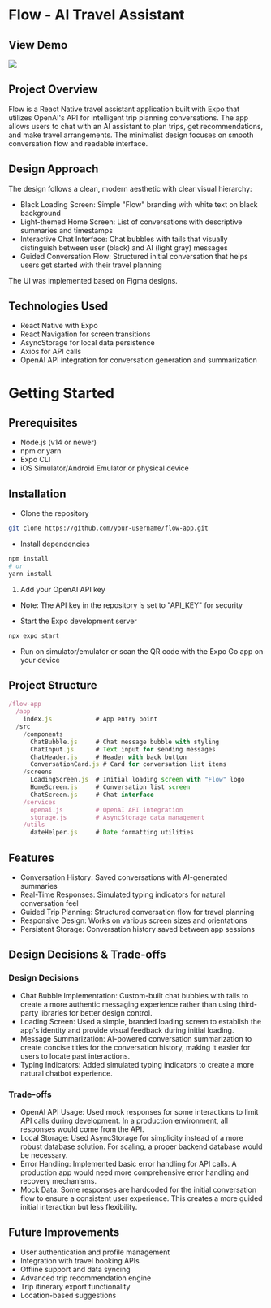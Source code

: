 # Flow - AI Travel Assistant

## View Demo

![](Demo.gif)

## Project Overview

Flow is a React Native travel assistant application built with Expo that utilizes OpenAI's API for intelligent trip planning conversations. The app allows users to chat with an AI assistant to plan trips, get recommendations, and make travel arrangements. The minimalist design focuses on smooth conversation flow and readable interface.


## Design Approach
The design follows a clean, modern aesthetic with clear visual hierarchy:

- Black Loading Screen: Simple "Flow" branding with white text on black background
- Light-themed Home Screen: List of conversations with descriptive summaries and timestamps
- Interactive Chat Interface: Chat bubbles with tails that visually distinguish between user (black) and AI (light gray) messages
- Guided Conversation Flow: Structured initial conversation that helps users get started with their travel planning

The UI was implemented based on Figma designs.

## Technologies Used
- React Native with Expo
- React Navigation for screen transitions
- AsyncStorage for local data persistence
- Axios for API calls
- OpenAI API integration for conversation generation and summarization



# Getting Started

## Prerequisites
- Node.js (v14 or newer)
- npm or yarn
- Expo CLI
- iOS Simulator/Android Emulator or physical device

## Installation
- Clone the repository
```bash
git clone https://github.com/your-username/flow-app.git
```

- Install dependencies

```bash
npm install
# or
yarn install
```

1. Add your OpenAI API key
- Note: The API key in the repository is set to "API_KEY" for security

- Start the Expo development server
```bash
npx expo start
```
- Run on simulator/emulator or scan the QR code with the Expo Go app on your device

## Project Structure
```javascript
/flow-app
  /app
    index.js            # App entry point
  /src
    /components
      ChatBubble.js     # Chat message bubble with styling
      ChatInput.js      # Text input for sending messages
      ChatHeader.js     # Header with back button
      ConversationCard.js # Card for conversation list items
    /screens
      LoadingScreen.js  # Initial loading screen with "Flow" logo
      HomeScreen.js     # Conversation list screen
      ChatScreen.js     # Chat interface
    /services
      openai.js         # OpenAI API integration
      storage.js        # AsyncStorage data management
    /utils
      dateHelper.js     # Date formatting utilities
```

## Features
- Conversation History: Saved conversations with AI-generated summaries
- Real-Time Responses: Simulated typing indicators for natural conversation feel
- Guided Trip Planning: Structured conversation flow for travel planning
- Responsive Design: Works on various screen sizes and orientations
- Persistent Storage: Conversation history saved between app sessions

## Design Decisions & Trade-offs

### Design Decisions
- Chat Bubble Implementation: Custom-built chat bubbles with tails to create a more authentic messaging experience rather than using third-party libraries for better design control.
- Loading Screen: Used a simple, branded loading screen to establish the app's identity and provide visual feedback during initial loading.
- Message Summarization: AI-powered conversation summarization to create concise titles for the conversation history, making it easier for users to locate past interactions.
- Typing Indicators: Added simulated typing indicators to create a more natural chatbot experience.

### Trade-offs
- OpenAI API Usage: Used mock responses for some interactions to limit API calls during development. In a production environment, all responses would come from the API.
- Local Storage: Used AsyncStorage for simplicity instead of a more robust database solution. For scaling, a proper backend database would be necessary.
- Error Handling: Implemented basic error handling for API calls. A production app would need more comprehensive error handling and recovery mechanisms.
- Mock Data: Some responses are hardcoded for the initial conversation flow to ensure a consistent user experience. This creates a more guided initial interaction but less flexibility.

## Future Improvements
- User authentication and profile management
- Integration with travel booking APIs
- Offline support and data syncing
- Advanced trip recommendation engine
- Trip itinerary export functionality
- Location-based suggestions
